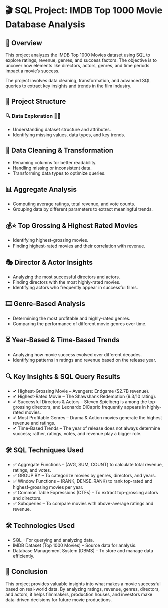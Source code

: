 # 🎬 SQL Project: IMDB Top 1000 Movie Database Analysis

## 📌 Overview
This project analyzes the IMDB Top 1000 Movies dataset using SQL to explore ratings, revenue, genres, and success factors. 
The objective is to uncover how elements like directors, actors, genres, and time periods impact a movie’s success.

The project involves data cleaning, transformation, and advanced SQL queries to extract key insights and trends in the film industry.

## 📂 Project Structure
### 🔍 Data Exploration 🕵️‍♂️
- Understanding dataset structure and attributes.
- Identifying missing values, data types, and key trends.

## 🧼 Data Cleaning & Transformation
- Renaming columns for better readability.
- Handling missing or inconsistent data.
- Transforming data types to optimize queries.

## 📊 Aggregate Analysis
- Computing average ratings, total revenue, and vote counts.
- Grouping data by different parameters to extract meaningful trends.

## 💰⭐ Top Grossing & Highest Rated Movies
- Identifying highest-grossing movies.
- Finding highest-rated movies and their correlation with revenue.

## 🎭 Director & Actor Insights
- Analyzing the most successful directors and actors.
- Finding directors with the most highly-rated movies.
- Identifying actors who frequently appear in successful films.

## 🎞️ Genre-Based Analysis
- Determining the most profitable and highly-rated genres.
- Comparing the performance of different movie genres over time.

## ⏳ Year-Based & Time-Based Trends
- Analyzing how movie success evolved over different decades.
- Identifying patterns in ratings and revenue based on the release year.

## 🔍 Key Insights & SQL Query Results
- ✔ Highest-Grossing Movie – Avengers: Endgame ($2.7B revenue).
- ✔ Highest-Rated Movie – The Shawshank Redemption (9.3/10 rating).
- ✔ Successful Directors & Actors – Steven Spielberg is among the top-grossing directors, and Leonardo DiCaprio frequently appears in highly-rated movies.
- ✔ Most Profitable Genres – Drama & Action movies generate the highest revenue and ratings.
- ✔ Time-Based Trends – The year of release does not always determine success; rather, ratings, votes, and revenue play a bigger role.

## 🛠️ SQL Techniques Used
- ✅ Aggregate Functions – (AVG, SUM, COUNT) to calculate total revenue, ratings, and votes.
- ✅ GROUP BY – To categorize movies by genres, directors, and years.
- ✅ Window Functions – (RANK, DENSE_RANK) to rank top-rated and highest-grossing movies per year.
- ✅ Common Table Expressions (CTEs) – To extract top-grossing actors and directors.
- ✅ Subqueries – To compare movies with above-average ratings and revenue.

## 🛠️ Technologies Used
- SQL – For querying and analyzing data.
- IMDB Dataset (Top 1000 Movies) – Source data for analysis.
- Database Management System (DBMS) – To store and manage data efficiently.

## 📌 Conclusion
This project provides valuable insights into what makes a movie successful based on real-world data. 
By analyzing ratings, revenue, genres, directors, and actors, it helps filmmakers, production houses, and investors make data-driven decisions for future movie productions.
